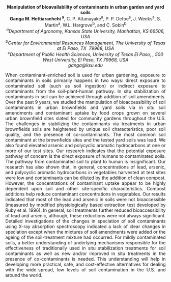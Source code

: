 <center><strong>Manipulation of bioavailability of contaminants in urban garden and
yard soils</strong>

<center><strong>Ganga M. Hettiarachchi <sup>a</sup></strong>, C. P. Attanayake<sup>a</sup>, P. P. Defoe<sup>a</sup>, J.
Weeks<sup>a</sup>, S. Martin<sup>a</sup>, W.L. Hargrove<sup>b</sup>, and C. Sobin<sup>b</sup>

<center><i><sup>a</sup>Department of Agronomy, Kansas State University, Manhattan, KS
66506, USA</i>

<center><i><sup>b</sup>Center for Environmental Resources Management, The University of
Texas at El Paso, TX  79968, USA</i>

<center><i><sup>c</sup>Department of Public Health Sciences, University of Texas El Paso, ,
500 West University, El Paso, TX 79968, USA</i>

<center><i>ganga@ksu.edu</i>

<p style="text-align:justify">When contaminant-enriched soil is used for urban gardening, exposure to
contaminants in soils primarily happens in two ways: direct exposure to
contaminated soil (such as soil ingestion) or indirect exposure to
contaminants from the soil-plant-human pathway. In situ stabilization of
contaminants in soil can be achieved through addition of soil
amendments. Over the past 9 years, we studied the manipulation of
bioaccessibility of soil contaminants in urban brownfields and yard
soils via in situ soil amendments and contaminant uptake by food crops
grown on several urban brownfield sites slated for community gardens
throughout the U.S. The challenges in stabilizing the contaminants via
treatments in urban brownfields soils are heightened by unique soil
characteristics, poor soil quality, and the presence of co-contaminants.
The most common soil contaminant at the brownfields sites and the tested
yard soils was lead. We also found elevated arsenic and polycyclic
aromatic hydrocarbons at one or more of our test sites. Our research
indicates that the potential exposure pathway of concern is the direct
exposure of humans to contaminated soils. The pathway from contaminated
soil to plant to human is insignificant. Our research has also shown
that, in general, concentrations of lead, arsenic, and polycyclic
aromatic hydrocarbons in vegetables harvested at test sites were low and
contaminants can be diluted by the addition of clean compost. However,
the concentrations of contaminant uptake appear to be highly dependent
upon soil and other site-specific characteristics. Compost additions
help reduce contaminant concentrations in vegetables. Our results
indicated that most of the lead and arsenic in soils were not
bioaccessible (measured by modified physiologically based extraction
test developed by Ruby et al. 1996). In general, soil treatments further
reduced bioaccessibility of lead and arsenic, although, these reductions
were not always significant. Detailed investigations of the changes in
speciation of soil contaminants using X-ray absorption spectroscopy
indicated a lack of clear changes in speciation except when the mixtures
of soil amendments were added or the ageing of the soil-treatment
mixture had occurred. For mildly contaminated soils, a better
understanding of underlying mechanisms responsible for the effectiveness
of traditionally used in situ stabilization treatments for soil
contaminants as well as new and/or improved in situ treatments in the
presence of co-contaminants is needed. This understanding will help in
developing more practical, safe, and cost-effective alternatives for
dealing with the wide-spread, low levels of soil contamination in the
U.S. and around the world.
